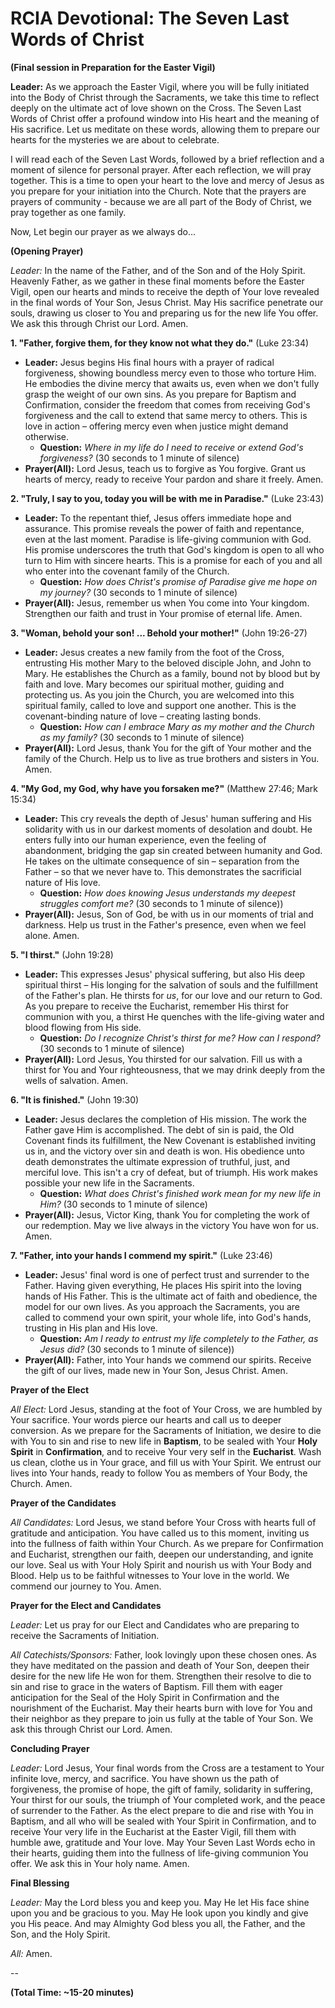 # **RCIA Devotional: The Seven Last Words of Christ**

**(Final session in Preparation for the Easter Vigil)**

**Leader:** As we approach the Easter Vigil, where you will be fully initiated into the Body of Christ through the Sacraments, we take this time to reflect deeply on the ultimate act of love shown on the Cross. The Seven Last Words of Christ offer a profound window into His heart and the meaning of His sacrifice. Let us meditate on these words, allowing them to prepare our hearts for the mysteries we are about to celebrate.

I will read each of the Seven Last Words, followed by a brief reflection and a moment of silence for personal prayer. After each reflection, we will pray together. This is a time to open your heart to the love and mercy of Jesus as you prepare for your initiation into the Church. Note that the prayers are prayers of community - because we are all part of the Body of Christ, we pray together as one family.

Now, Let begin our prayer as we always do...

**(Opening Prayer)**

*Leader:*  In the name of the Father, and of the Son and of the Holy Spirit.  Heavenly Father, as we gather in these final moments before the Easter Vigil, open our hearts and minds to receive the depth of Your love revealed in the final words of Your Son, Jesus Christ. May His sacrifice penetrate our souls, drawing us closer to You and preparing us for the new life You offer. We ask this through Christ our Lord. Amen.

**1. "Father, forgive them, for they know not what they do."** (Luke 23:34)

- **Leader:** Jesus begins His final hours with a prayer of radical forgiveness, showing boundless mercy even to those who torture Him. He embodies the divine mercy that awaits us, even when we don't fully grasp the weight of our own sins. As you prepare for Baptism and Confirmation, consider the freedom that comes from receiving God's forgiveness and the call to extend that same mercy to others. This is love in action – offering mercy even when justice might demand otherwise.
    - **Question:** *Where in my life do I need to receive or extend God's forgiveness?* (30 seconds to 1 minute of silence)
- **Prayer(All):** Lord Jesus, teach us to forgive as You forgive. Grant us hearts of mercy, ready to receive Your pardon and share it freely. Amen.

**2. "Truly, I say to you, today you will be with me in Paradise."** (Luke 23:43)

- **Leader:** To the repentant thief, Jesus offers immediate hope and assurance. This promise reveals the power of faith and repentance, even at the last moment. Paradise is life-giving communion with God. His promise underscores the truth that God's kingdom is open to all who turn to Him with sincere hearts. This is a promise for each of you and all who enter into the covenant family of the Church.
    - **Question:** *How does Christ's promise of Paradise give me hope on my journey?* (30 seconds to 1 minute of silence)
- **Prayer(All):** Jesus, remember us when You come into Your kingdom. Strengthen our faith and trust in Your promise of eternal life. Amen.

**3. "Woman, behold your son! ... Behold your mother!"** (John 19:26-27)

- **Leader:** Jesus creates a new family from the foot of the Cross, entrusting His mother Mary to the beloved disciple John, and John to Mary. He establishes the Church as a family, bound not by blood but by faith and love. Mary becomes our spiritual mother, guiding and protecting us. As you join the Church, you are welcomed into this spiritual family, called to love and support one another. This is the covenant-binding nature of love – creating lasting bonds.
    - **Question:** *How can I embrace Mary as my mother and the Church as my family?* (30 seconds to 1 minute of silence)
- **Prayer(All):** Lord Jesus, thank You for the gift of Your mother and the family of the Church. Help us to live as true brothers and sisters in You. Amen.

**4. "My God, my God, why have you forsaken me?"** (Matthew 27:46; Mark 15:34)

- **Leader:** This cry reveals the depth of Jesus' human suffering and His solidarity with us in our darkest moments of desolation and doubt. He enters fully into our human experience, even the feeling of abandonment, bridging the gap sin created between humanity and God. He takes on the ultimate consequence of sin – separation from the Father – so that we never have to. This demonstrates the sacrificial nature of His love.
    - **Question:** *How does knowing Jesus understands my deepest struggles comfort me?* (30 seconds to 1 minute of silence))
- **Prayer(All):** Jesus, Son of God, be with us in our moments of trial and darkness. Help us trust in the Father's presence, even when we feel alone. Amen.

**5. "I thirst."** (John 19:28)

- **Leader:** This expresses Jesus' physical suffering, but also His deep spiritual thirst – His longing for the salvation of souls and the fulfillment of the Father's plan. He thirsts for *us*, for our love and our return to God. As you prepare to receive the Eucharist, remember His thirst for communion with you, a thirst He quenches with the life-giving water and blood flowing from His side.
    - **Question:** *Do I recognize Christ's thirst for me? How can I respond?* (30 seconds to 1 minute of silence)
- **Prayer(All):** Lord Jesus, You thirsted for our salvation. Fill us with a thirst for You and Your righteousness, that we may drink deeply from the wells of salvation. Amen.

**6. "It is finished."** (John 19:30)

- **Leader:** Jesus declares the completion of His mission. The work the Father gave Him is accomplished. The debt of sin is paid, the Old Covenant finds its fulfillment, the New Covenant is established inviting us in, and the victory over sin and death is won. His obedience unto death demonstrates the ultimate expression of truthful, just, and merciful love. This isn't a cry of defeat, but of triumph. His work makes possible your new life in the Sacraments.
    - **Question:** *What does Christ's finished work mean for my new life in Him?* (30 seconds to 1 minute of silence)
- **Prayer(All):** Jesus, Victor King, thank You for completing the work of our redemption. May we live always in the victory You have won for us. Amen.

**7. "Father, into your hands I commend my spirit."** (Luke 23:46)

- **Leader:** Jesus' final word is one of perfect trust and surrender to the Father. Having given everything, He places His spirit into the loving hands of His Father. This is the ultimate act of faith and obedience, the model for our own lives. As you approach the Sacraments, you are called to commend your own spirit, your whole life, into God's hands, trusting in His plan and His love.
    - **Question:** *Am I ready to entrust my life completely to the Father, as Jesus did?* (30 seconds to 1 minute of silence))
- **Prayer(All):** Father, into Your hands we commend our spirits. Receive the gift of our lives, made new in Your Son, Jesus Christ. Amen.

**Prayer of the Elect**

*All Elect:* Lord Jesus, standing at the foot of Your Cross, we are humbled by Your sacrifice. Your words pierce our hearts and call us to deeper conversion. As we prepare for the Sacraments of Initiation, we desire to die with You to sin and rise to new life in **Baptism**, to be sealed with Your **Holy Spirit** in **Confirmation**, and to receive Your very self in the **Eucharist**. Wash us clean, clothe us in Your grace, and fill us with Your Spirit. We entrust our lives into Your hands, ready to follow You as members of Your Body, the Church. Amen.

**Prayer of the Candidates**

*All Candidates:* Lord Jesus, we stand before Your Cross with hearts full of gratitude and anticipation. You have called us to this moment, inviting us into the fullness of faith within Your Church. As we prepare for Confirmation and Eucharist, strengthen our faith, deepen our understanding, and ignite our love. Seal us with Your Holy Spirit and nourish us with Your Body and Blood. Help us to be faithful witnesses to Your love in the world. We commend our journey to You. Amen.

**Prayer for the Elect and Candidates**

*Leader:* Let us pray for our Elect and Candidates who are preparing to receive the Sacraments of Initiation.

*All Catechists/Sponsors:* Father, look lovingly upon these chosen ones. As they have meditated on the passion and death of Your Son, deepen their desire for the new life He won for them. Strengthen their resolve to die to sin and rise to grace in the waters of Baptism. Fill them with eager anticipation for the Seal of the Holy Spirit in Confirmation and the nourishment of the Eucharist. May their hearts burn with love for You and their neighbor as they prepare to join us fully at the table of Your Son. We ask this through Christ our Lord. Amen.

**Concluding Prayer**

*Leader:* Lord Jesus, Your final words from the Cross are a testament to Your infinite love, mercy, and sacrifice. You have shown us the path of forgiveness, the promise of hope, the gift of family, solidarity in suffering, Your thirst for our souls, the triumph of Your completed work, and the peace of surrender to the Father. As the elect prepare to die and rise with You in Baptism, and all who will be sealed with Your Spirit in Confirmation, and to receive Your very life in the Eucharist at the Easter Vigil, fill them with humble awe, gratitude and Your love. May Your Seven Last Words echo in their hearts, guiding them into the fullness of life-giving communion You offer. We ask this in Your holy name. Amen.

**Final Blessing**

*Leader:* May the Lord bless you and keep you. May He let His face shine upon you and be gracious to you. May He look upon you kindly and give you His peace. And may Almighty God bless you all, the Father, and the Son, and the Holy Spirit.

*All:* Amen.

--

**(Total Time: ~15-20 minutes)**
